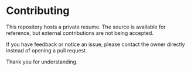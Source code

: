 # Contributing

This repository hosts a private resume. The source is available for reference, but external contributions are not being accepted.

If you have feedback or notice an issue, please contact the owner directly instead of opening a pull request.

Thank you for understanding.

